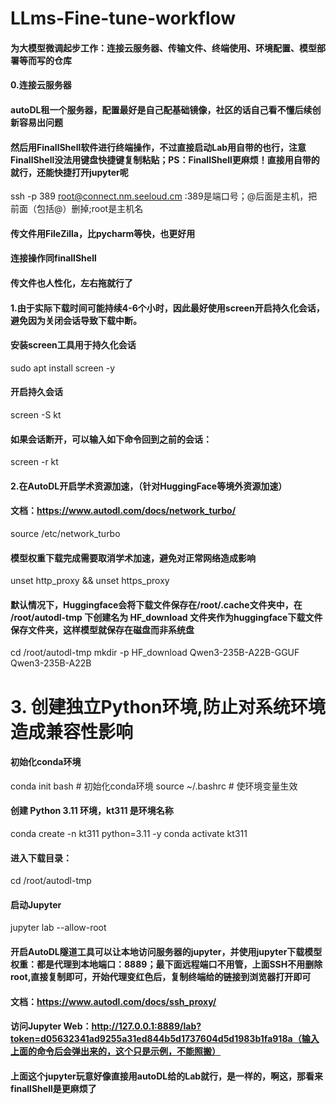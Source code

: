 # LLms-Fine-tune-workflow
#### 为大模型微调起步工作：连接云服务器、传输文件、终端使用、环境配置、模型部署等而写的仓库

#### 0.连接云服务器
#### autoDL租一个服务器，配置最好是自己配基础镜像，社区的话自己看不懂后续创新容易出问题
#### 然后用FinallShell软件进行终端操作，不过直接启动Lab用自带的也行，注意FinallShell没法用键盘快捷键复制粘贴；PS：FinallShell更麻烦！直接用自带的就行，还能快捷打开jupyter呢
ssh -p 389 root@connect.nm.seeloud.cm  :389是端口号；@后面是主机，把前面（包括@）删掉;root是主机名
#### 传文件用FileZilla，比pycharm等快，也更好用
#### 连接操作同finallShell
#### 传文件也人性化，左右拖就行了

#### 1.由于实际下载时间可能持续4-6个小时，因此最好使用screen开启持久化会话，避免因为关闭会话导致下载中断。
#### 安装screen工具用于持久化会话
sudo apt install screen -y
#### 开启持久会话
screen -S kt
#### 如果会话断开，可以输入如下命令回到之前的会话：
screen -r kt

#### 2.在AutoDL开启学术资源加速，（针对HuggingFace等境外资源加速）
#### 文档：https://www.autodl.com/docs/network_turbo/
source /etc/network_turbo
#### 模型权重下载完成需要取消学术加速，避免对正常网络造成影响
unset http_proxy && unset https_proxy

#### 默认情况下，Huggingface会将下载文件保存在/root/.cache文件夹中，在 /root/autodl-tmp 下创建名为 HF_download 文件夹作为huggingface下载文件保存文件夹，这样模型就保存在磁盘而非系统盘
cd /root/autodl-tmp
mkdir -p HF_download Qwen3-235B-A22B-GGUF Qwen3-235B-A22B

# 3. 创建独立Python环境,防止对系统环境造成兼容性影响
#### 初始化conda环境
conda init bash # 初始化conda环境
source ~/.bashrc # 使环境变量生效
#### 创建 Python 3.11 环境，kt311 是环境名称
conda create -n kt311 python=3.11 -y
conda activate kt311

#### 进入下载目录：
cd /root/autodl-tmp
#### 启动Jupyter
jupyter lab --allow-root
#### 开启AutoDL隧道工具可以让本地访问服务器的jupyter，并使用jupyter下载模型权重：都是代理到本地端口：8889；最下面远程端口不用管，上面SSH不用删除root,直接复制即可，开始代理变红色后，复制终端给的链接到浏览器打开即可
#### 文档：https://www.autodl.com/docs/ssh_proxy/
#### 访问Jupyter Web：http://127.0.0.1:8889/lab?token=d05632341ad9255a31ed844b5d1737604d5d1983b1fa918a（输入上面的命令后会弹出来的，这个只是示例，不能照搬）
#### 上面这个jupyter玩意好像直接用autoDL给的Lab就行，是一样的，啊这，那看来finallShell是更麻烦了
